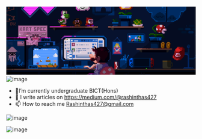 ![MasterHead](https://github.com/Yasasisuru/yasasisuru/blob/main/ddjk36s-36e736ed-a3f5-4ead-bc5a-2055ad79d8a7.gif?raw=true)
![image](https://github.com/Rashintha-Shehan/Rashintha-Shehan/assets/143130147/04fac179-e6f1-4b44-a1f9-8ceccdb2a663)

- 🌱I’m currently undergraduate BICT(Hons)
- 📝 I  write articles on https://medium.com/@rashinthas427
- 📫 How to reach me Rashinthas427@gmail.com

![image](https://github.com/Rashintha-Shehan/Rashintha-Shehan/assets/143130147/731796d4-8b84-4aa9-9e4f-3fdab063f71e)

![image](https://github.com/Rashintha-Shehan/Rashintha-Shehan/assets/143130147/d0ef5611-a258-42ce-b4ff-ec5bfa2f9bef)














